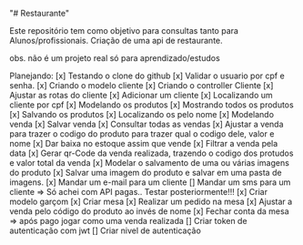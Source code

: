 "# Restaurante" 

Este repositório tem como objetivo para consultas tanto para Alunos/profissionais. Criação de uma api de restaurante. 

obs. não é um projeto real só para aprendizado/estudos 

Planejando: 
[x] Testando o clone do github
[x] Validar o usuario por cpf e senha.
[x] Criando o modelo cliente
[x] Criando o controller Cliente
[x] Ajustar as rotas do cliente
[x] Adicionar um cliente
[x] Localizando um cliente por cpf
[x] Modelando os produtos
[x] Mostrando todos os produtos
[x] Salvando os produtos
[x] Localizando os pelo nome
[x] Modelando venda
[x] Salvar venda
[x] Consultar todas as vendas
[x] Ajustar a venda para trazer o codigo do produto para trazer qual o codigo dele, valor e nome
[x] Dar baixa no estoque assim que vende
[x] Filtrar a venda pela data
[x] Gerar qr-Code da venda realizada, trazendo o codigo dos protudos e valor total da venda
[x] Modelar o salvamento de uma ou várias imagens do produto
[x] Salvar uma imagem do produto e salvar em uma pasta de imagens.
[x] Mandar um e-mail para um cliente
[] Mandar um sms para um cliente => Só achei com API pagas.. Testar posteriormente!!!
[x] Criar modelo garçom
[x] Criar mesa
[x] Realizar um pedido na mesa
[x] Ajustar a venda pelo código do produto ao invés de nome
[x] Fechar conta da mesa => após pago jogar como uma venda realizada
[] Criar token de autenticação com jwt
[] Criar nivel de autenticação
 